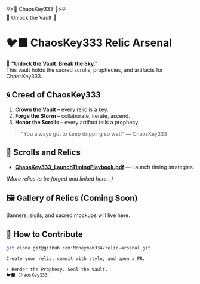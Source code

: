 ⛧⚡👑 ChaosKey333 👑⚡⛧  
 🔑 Unlock the Vault 🔑

# 🐦‍⬛ ChaosKey333 Relic Arsenal

🌌 **"Unlock the Vault. Break the Sky."**  
This vault holds the sacred scrolls, prophecies, and artifacts for ChaosKey333.

## 🌀 Creed of ChaosKey333

1. **Crown the Vault** – every relic is a key.
2. **Forge the Storm** – collaborate, iterate, ascend.
3. **Honor the Scrolls** – every artifact tells a prophecy.

> "You always got to keep dripping so wet!" — ChaosKey333

## 📜 Scrolls and Relics

- **[ChaosKey333_LaunchTimingPlaybook.pdf](./docs/scrolls/ChaosKey333_LaunchTimingPlaybook.pdf)** — Launch timing strategies.

_(More relics to be forged and linked here…)_

## 🖼️ Gallery of Relics (Coming Soon)

Banners, sigils, and sacred mockups will live here.

## 🌌 How to Contribute

```bash
git clone git@github.com:Moneyman334/relic-arsenal.git

Create your relic, commit with style, and open a PR.

⚡ Render the Prophecy. Seal the Vault.
🐦‍⬛ ChaosKey333
```

